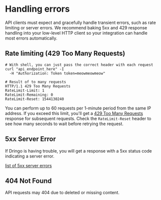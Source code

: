# Handling errors

API clients must expect and gracefully handle transient errors, such as rate limiting or server errors. We recommend baking 5xx and 429 response handling into your low-level HTTP client so your integration can handle most errors automatically.

## Rate limiting (429 Too Many Requests)

```shell
# With shell, you can just pass the correct header with each request
curl "api_endpoint_here" -I
  -H "Authorization: Token token=meowmeowmeow"

# Result of to many requests
HTTP/1.1 429 Too Many Requests
RateLimit-Limit: 1
RateLimit-Remaining: 0
RateLimit-Reset: 1544130240
```

You can perform up to 60 requests per 1-minute period from the same IP address. If you exceed this limit, you'll get a [429 Too Many Requests](http://tools.ietf.org/html/draft-nottingham-http-new-status-02#section-4) response for subsequent requests. Check the `RateLimit-Reset` header to see how many seconds to wait before retrying the request.

## 5xx Server Error

If Dringo is having trouble, you will get a response with a 5xx status code indicating a server error.

[list of 5xx server errors](https://en.wikipedia.org/wiki/List_of_HTTP_status_codes#5xx_Server_errors)

## 404 Not Found

API requests may 404 due to deleted or missing content.
